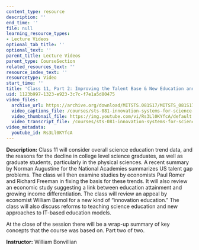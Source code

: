 ```yaml
---
content_type: resource
description: ''
end_time: ''
file: null
learning_resource_types:
- Lecture Videos
optional_tab_title: ''
optional_text: ''
parent_title: Lecture Videos
parent_type: CourseSection
related_resources_text: ''
resource_index_text: ''
resourcetype: Video
start_time: ''
title: 'Class 11, Part 2: Improving the Talent Base & New Education and Training Models'
uid: 1123b997-1323-e923-3c7c-f7e1a5d80475
video_files:
  archive_url: https://archive.org/download/MITSTS.081S17/MITSTS_081S17_Class11_2_300k.mp4
  video_captions_file: /courses/sts-081-innovation-systems-for-science-technology-energy-manufacturing-and-health-spring-2017/3ebec295e24f5e73bb7d3222e70b7836_Rs3Ll0KYfcA.vtt
  video_thumbnail_file: https://img.youtube.com/vi/Rs3Ll0KYfcA/default.jpg
  video_transcript_file: /courses/sts-081-innovation-systems-for-science-technology-energy-manufacturing-and-health-spring-2017/bdfef60a102f17081924c931ff08b73c_Rs3Ll0KYfcA.pdf
video_metadata:
  youtube_id: Rs3Ll0KYfcA
---
```


**Description:** Class 11 will consider overall science education trend data, and the reasons for the decline in college level science graduates, as well as graduate students, particularly in the physical sciences. A recent summary by Norman Augustine for the National Academies summarizes US talent gap problems. The class will then examine studies by economists Paul Romer and Richard Freeman in fixing the basis for these trends. It will also review an economic study suggesting a link between education attainment and growing income differentiation. The class will review an appeal by economist William Bamol for a new kind of “innovation education.” The class will also discuss reforms to teaching science education and new approaches to IT-based education models. 

At the close of the session there will be a wrap-up summary of key concepts that the course was based on. Part two of two.

**Instructor:** William Bonvillian